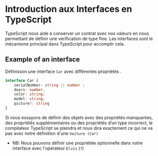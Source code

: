 # Introduction aux Interfaces en TypeScript

TypeScript nous aide à conserver un contrat avec nos valeurs en nous permettant de définir une vérification de type fine. Les interfaces sont le mécanisme principal dans TypeScript pour accomplir cela.

## Example of an interface

Définisson une interface ```Car``` avec différentes propriétés .

```ts
interface Car {
    serialNumber: string || number ;
    doors: number;
    color: string;
    model: string;
    picture?: string
}

```

Si nous essayons de définir des objets avec des propriétés manquantes, des propriétés supplémentaires ou des propriétés d’un type incorrect, le compilateur TypeScript se plaindra et nous dira exactement ce qui ne va pas avec notre définition d'une ```Voiture (Car)```

* NB: Nous pouvons définir une propriétée optionnelle dans notre interface avec l'opérateur ```Elvis``` (```?```)